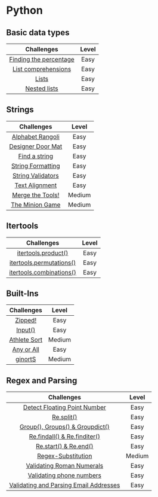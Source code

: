 # Python

## Basic data types
| Challenges | Level |
|:-----:|:-----:|
| [Finding the percentage](https://nbviewer.org/github/EdinsonLeandro/HackerRank/blob/main/Python/Basic_Data_Types/Finding-the-percentage.ipynb) | Easy |
| [List comprehensions](https://nbviewer.org/github/EdinsonLeandro/HackerRank/blob/main/Python/Basic_Data_Types/List-Comprehensions.ipynb) | Easy |
| [Lists](https://nbviewer.org/github/EdinsonLeandro/HackerRank/blob/main/Python/Basic_Data_Types/Lists.ipynb) | Easy |
| [Nested lists](https://nbviewer.org/github/EdinsonLeandro/HackerRank/blob/main/Python/Basic_Data_Types/Nested-Lists.ipynb) | Easy |

## Strings
| Challenges | Level |
|:-----:|:-----:|
| [Alphabet Rangoli](https://nbviewer.org/github/EdinsonLeandro/HackerRank/blob/main/Python/Strings/Alphabet-Rangoli.ipynb) | Easy |
| [Designer Door Mat](https://nbviewer.org/github/EdinsonLeandro/HackerRank/blob/main/Python/Strings/Designer-Door-Mat.ipynb) | Easy |
| [Find a string](https://nbviewer.org/github/EdinsonLeandro/HackerRank/blob/main/Python/Strings/Find-a-string.ipynb) | Easy |
| [String Formatting](https://nbviewer.org/github/EdinsonLeandro/HackerRank/blob/main/Python/Strings/String-Formatting.ipynb) | Easy |
| [String Validators](https://nbviewer.org/github/EdinsonLeandro/HackerRank/blob/main/Python/Strings/String-Validators.ipynb) | Easy |
| [Text Alignment](https://nbviewer.org/github/EdinsonLeandro/HackerRank/blob/main/Python/Strings/Text-Alignment.ipynb) | Easy |
| [Merge the Tools!](https://nbviewer.org/github/EdinsonLeandro/HackerRank/blob/main/Python/Strings/Merge-the-Tools.ipynb) | Medium |
| [The Minion Game](https://nbviewer.org/github/EdinsonLeandro/HackerRank/blob/main/Python/Strings/The-Minion-Game.ipynb) | Medium |

## Itertools
| Challenges | Level |
|:-----:|:-----:|
| [itertools.product()](https://nbviewer.org/github/EdinsonLeandro/HackerRank/blob/main/Python/Itertools/itertools.product.ipynb) | Easy |
| [itertools.permutations()](https://nbviewer.org/github/EdinsonLeandro/HackerRank/blob/main/Python/Itertools/itertools.permutations.ipynb) | Easy |
| [itertools.combinations()](https://nbviewer.org/github/EdinsonLeandro/HackerRank/blob/main/Python/Itertools/itertools.combinations.ipynb) | Easy |

## Built-Ins
| Challenges | Level |
|:-----:|:-----:|
| [Zipped!](https://nbviewer.org/github/EdinsonLeandro/HackerRank/blob/main/Python/Built-Ins/Zipped.ipynb) | Easy |
| [Input()](https://nbviewer.org/github/EdinsonLeandro/HackerRank/blob/main/Python/Built-Ins/Input.ipynb) | Easy |
| [Athlete Sort](https://nbviewer.org/github/EdinsonLeandro/HackerRank/blob/main/Python/Built-Ins/Athlete-Sort.ipynb) | Medium |
| [Any or All](https://nbviewer.org/github/EdinsonLeandro/HackerRank/blob/main/Python/Built-Ins/Any-or-All.ipynb) | Easy |
| [ginortS](https://nbviewer.org/github/EdinsonLeandro/HackerRank/blob/main/Python/Built-Ins/ginortS.ipynb) | Medium |

## Regex and Parsing
| Challenges | Level |
|:-----:|:-----:|
| [Detect Floating Point Number](https://nbviewer.org/github/EdinsonLeandro/HackerRank/blob/main/Python/Regex_and_Parsing/Detect-Floating-Point-Number.ipynb) | Easy |
| [Re.split()](https://nbviewer.org/github/EdinsonLeandro/HackerRank/blob/main/Python/Regex_and_Parsing/Re.split.ipynb) | Easy |
| [Group(), Groups() & Groupdict()](https://nbviewer.org/github/EdinsonLeandro/HackerRank/blob/main/Python/Regex_and_Parsing/Group-Groups-Groupdict.ipynb) | Easy |
| [Re.findall() & Re.finditer()](https://nbviewer.org/github/EdinsonLeandro/HackerRank/blob/main/Python/Regex_and_Parsing/Re.findall-%26-Re.finditer.ipynb) | Easy |
| [Re.start() & Re.end()](https://nbviewer.org/github/EdinsonLeandro/HackerRank/blob/main/Python/Regex_and_Parsing/Re.start-%26-Re.end.ipynb) | Easy |
| [Regex-Substitution](https://nbviewer.org/github/EdinsonLeandro/HackerRank/blob/main/Python/Regex_and_Parsing/Regex-Substitution.ipynb) | Medium |
| [Validating Roman Numerals](https://nbviewer.org/github/EdinsonLeandro/HackerRank/blob/main/Python/Regex_and_Parsing/Validating-Roman-Numerals.ipynb) | Easy |
| [Validating phone numbers](https://nbviewer.org/github/EdinsonLeandro/HackerRank/blob/main/Python/Regex_and_Parsing/Validating-phone-numbers.ipynb) | Easy |
| [Validating and Parsing Email Addresses](https://nbviewer.org/github/EdinsonLeandro/HackerRank/blob/main/Python/Regex_and_Parsing/Validating-and-Parsing-Email-Addresses.ipynb) | Easy |
